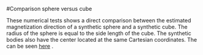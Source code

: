 #Comparison sphere versus cube

These numerical tests shows a direct comparison between the estimated 
magnetization direction of a synthetic sphere and a synthetic cube. The
radius of the sphere is equal to the side length of the cube. The synthetic
bodies also have the center located at the same Cartesian coordinates. The
can be seen [here](http://nbviewer.ipython.org/github/birocoles/Total-magnetization-of-spherical-bodies/blob/authors-resp-JE/notebooks/suppl_tests/comparison_sphere_cube/synthetic_tests_sphere_prism.ipynb)
.